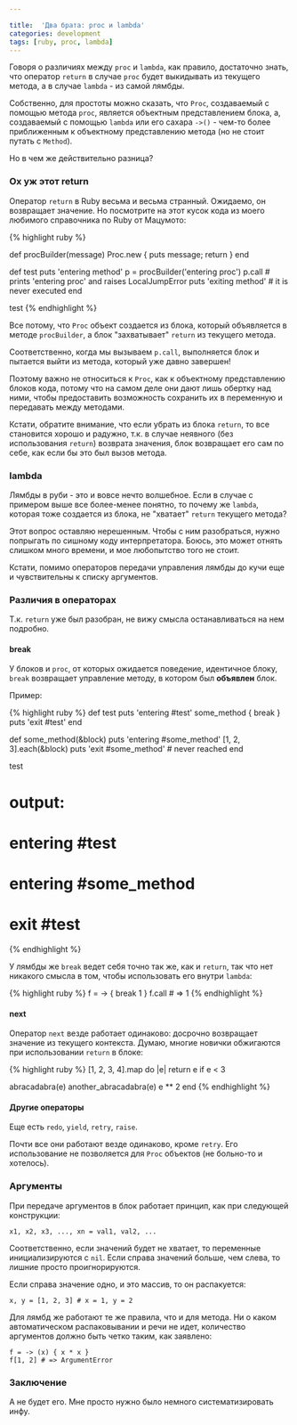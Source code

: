 ```yaml
---

title:  'Два брата: proc и lambda'
categories: development
tags: [ruby, proc, lambda]
---
```


Говоря о различиях между `proc` и `lambda`, как правило, достаточно
знать, что оператор `return` в случае `proc` будет выкидывать из
текущего метода, а в случае `lambda` - из самой лямбды.

Собственно, для простоты можно сказать, что `Proc`, создаваемый с
помощью метода `proc`, является объектным представлением блока, а,
создаваемый с помощью `lambda` или его сахара `->()` - чем-то более
приближенным к объектному представлению метода (но не стоит путать с
`Method`).

Но в чем же действительно разница?

<!--more-->

### Ох уж этот return

Оператор `return` в Ruby весьма и весьма странный. Ожидаемо, он
возвращает значение. Но посмотрите на этот кусок кода из моего
любимого справочника по Ruby от Мацумото:


{% highlight ruby %}

def procBuilder(message)
  Proc.new { puts message; return }
end

def test
  puts 'entering method'
  p = procBuilder('entering proc')
  p.call                # prints 'entering proc' and raises LocalJumpError
  puts 'exiting method' # it is never executed
end

test
{% endhighlight %}

Все потому, что `Proc` объект создается из блока, который объявляется
в методе `procBuilder`, а блок "захватывает" `return` из текущего
метода.

Соответственно, когда мы вызываем `p.call`, выполняется блок и
пытается выйти из метода, который уже давно завершен!

Поэтому важно не относиться к `Proc`, как к объектному
представлению блоков кода, потому что на самом деле они дают лишь
обертку над ними, чтобы предоставить возможность сохранить их в
переменную и передавать между методами.

Кстати, обратите внимание, что если убрать из блока `return`, то все
становится хорошо и радужно, т.к. в случае неявного (без использования
`return`) возврата значения, блок возвращает его сам по себе, как если
бы это был вызов метода.

### lambda

Лямбды в руби - это и вовсе нечто волшебное. Если в случае с примером
выше все более-менее понятно, то почему же `lambda`, которая тоже
создается из блока, не "хватает" `return` текущего метода?

Этот вопрос оставляю нерешенным. Чтобы с ним разобраться, нужно
попрыгать по сишному коду интерпретатора. Боюсь, это может отнять
слишком много времени, и мое любопытство того не стоит.

Кстати, помимо операторов передачи управления лямбды до кучи еще и
чувствительны к списку аргументов.

### Различия в операторах

Т.к. `return` уже был разобран, не вижу смысла останавливаться на нем
подробно.


#### break

У блоков и `proc`, от которых ожидается поведение, идентичное блоку,
`break` возвращает управление методу, в котором был **объявлен**
блок.

Пример:

{% highlight ruby %}
def test
  puts 'entering #test'
  some_method { break }
  puts 'exit #test'
end

def some_method(&block)
  puts 'entering #some_method'
  [1, 2, 3].each(&block)
  puts 'exit #some_method' # never reached
end

test

# output:
#
# entering #test
# entering #some_method
# exit #test

{% endhighlight %}

У лямбды же `break` ведет себя точно так же, как и `return`, так что
нет никакого смысла в том, чтобы использовать его внутри `lambda`:

{% highlight ruby %}
f = -> { break 1 }
f.call # => 1
{% endhighlight %}

#### next

Оператор `next` везде работает одинаково: досрочно возвращает значение
из текущего контекста. Думаю, многие новички обжигаются при
использовании `return` в блоке:

{% highlight ruby %}
[1, 2, 3, 4].map do |e|
  return e if e < 3

  abracadabra(e)
  another_abracadabra(e)
  e ** 2
end
{% endhighlight %}

#### Другие операторы

Еще есть `redo`, `yield`, `retry`, `raise`.

Почти все они работают везде одинаково, кроме `retry`. Его
использование не позволяется для `Proc` объектов (не больно-то и хотелось).

### Аргументы

При передаче аргументов в блок работает принцип, как при следующей
конструкции:

`x1, x2, x3, ..., xn = val1, val2, ...`

Соответственно, если значений будет не хватает, то переменные
инициализируются с `nil`. Если справа значений больше, чем слева, то
лишние просто проигнорируются.

Если справа значение одно, и это массив, то он распакуется:

`x, y = [1, 2, 3] # x = 1, y = 2`

Для лямбд же работают те же правила, что и для метода. Ни о каком
автоматическом распаковывании и речи не идет, количество аргументов
должно быть четко таким, как заявлено:

```
f = -> (x) { x * x }
f[1, 2] # => ArgumentError
```

### Заключение

А не будет его. Мне просто нужно было немного систематизировать инфу.
